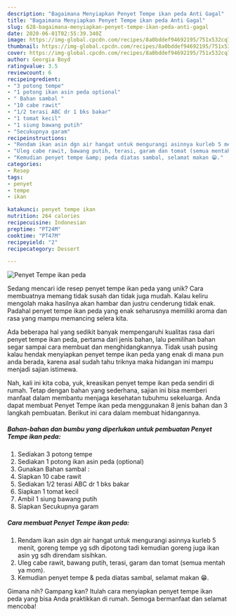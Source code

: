 ```yaml
---
description: "Bagaimana Menyiapkan Penyet Tempe ikan peda Anti Gagal"
title: "Bagaimana Menyiapkan Penyet Tempe ikan peda Anti Gagal"
slug: 628-bagaimana-menyiapkan-penyet-tempe-ikan-peda-anti-gagal
date: 2020-06-01T02:55:39.340Z
image: https://img-global.cpcdn.com/recipes/8a0bddef94692195/751x532cq70/penyet-tempe-ikan-peda-foto-resep-utama.jpg
thumbnail: https://img-global.cpcdn.com/recipes/8a0bddef94692195/751x532cq70/penyet-tempe-ikan-peda-foto-resep-utama.jpg
cover: https://img-global.cpcdn.com/recipes/8a0bddef94692195/751x532cq70/penyet-tempe-ikan-peda-foto-resep-utama.jpg
author: Georgia Boyd
ratingvalue: 3.5
reviewcount: 6
recipeingredient:
- "3 potong tempe"
- "1 potong ikan asin peda optional"
- " Bahan sambal "
- "10 cabe rawit"
- "1/2 terasi ABC dr 1 bks bakar"
- "1 tomat kecil"
- "1 siung bawang putih"
- "Secukupnya garam"
recipeinstructions:
- "Rendam ikan asin dgn air hangat untuk mengurangi asinnya kurleb 5 menit, goreng tempe yg sdh dipotong tadi kemudian goreng juga ikan asin yg sdh direndam sisihkan."
- "Uleg cabe rawit, bawang putih, terasi, garam dan tomat (semua mentah ya mom)."
- "Kemudian penyet tempe &amp; peda diatas sambal, selamat makan 😁."
categories:
- Resep
tags:
- penyet
- tempe
- ikan

katakunci: penyet tempe ikan 
nutrition: 264 calories
recipecuisine: Indonesian
preptime: "PT24M"
cooktime: "PT47M"
recipeyield: "2"
recipecategory: Dessert

---
```



![Penyet Tempe ikan peda](https://img-global.cpcdn.com/recipes/8a0bddef94692195/751x532cq70/penyet-tempe-ikan-peda-foto-resep-utama.jpg)

Sedang mencari ide resep penyet tempe ikan peda yang unik? Cara membuatnya memang tidak susah dan tidak juga mudah. Kalau keliru mengolah maka hasilnya akan hambar dan justru cenderung tidak enak. Padahal penyet tempe ikan peda yang enak seharusnya memiliki aroma dan rasa yang mampu memancing selera kita.



Ada beberapa hal yang sedikit banyak mempengaruhi kualitas rasa dari penyet tempe ikan peda, pertama dari jenis bahan, lalu pemilihan bahan segar sampai cara membuat dan menghidangkannya. Tidak usah pusing kalau hendak menyiapkan penyet tempe ikan peda yang enak di mana pun anda berada, karena asal sudah tahu triknya maka hidangan ini mampu menjadi sajian istimewa.


Nah, kali ini kita coba, yuk, kreasikan penyet tempe ikan peda sendiri di rumah. Tetap dengan bahan yang sederhana, sajian ini bisa memberi manfaat dalam membantu menjaga kesehatan tubuhmu sekeluarga. Anda dapat membuat Penyet Tempe ikan peda menggunakan 8 jenis bahan dan 3 langkah pembuatan. Berikut ini cara dalam membuat hidangannya.

<!--inarticleads1-->

##### Bahan-bahan dan bumbu yang diperlukan untuk pembuatan Penyet Tempe ikan peda:

1. Sediakan 3 potong tempe
1. Sediakan 1 potong ikan asin peda (optional)
1. Gunakan  Bahan sambal :
1. Siapkan 10 cabe rawit
1. Sediakan 1/2 terasi ABC dr 1 bks bakar
1. Siapkan 1 tomat kecil
1. Ambil 1 siung bawang putih
1. Siapkan Secukupnya garam




<!--inarticleads2-->

##### Cara membuat Penyet Tempe ikan peda:

1. Rendam ikan asin dgn air hangat untuk mengurangi asinnya kurleb 5 menit, goreng tempe yg sdh dipotong tadi kemudian goreng juga ikan asin yg sdh direndam sisihkan.
1. Uleg cabe rawit, bawang putih, terasi, garam dan tomat (semua mentah ya mom).
1. Kemudian penyet tempe &amp; peda diatas sambal, selamat makan 😁.




Gimana nih? Gampang kan? Itulah cara menyiapkan penyet tempe ikan peda yang bisa Anda praktikkan di rumah. Semoga bermanfaat dan selamat mencoba!
